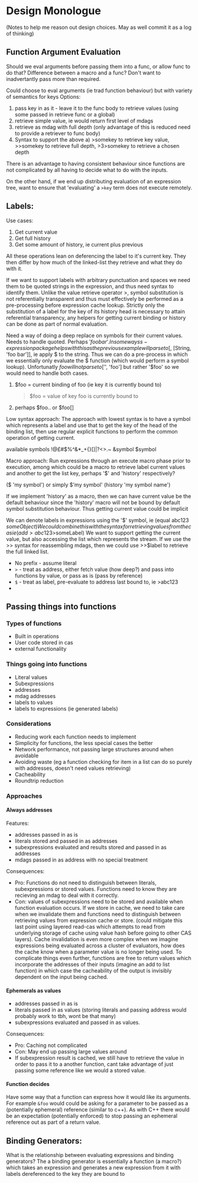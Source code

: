 # Design Monologue
(Notes to help me reason out design choices. May as well commit it as a log of thinking)

## Function Argument Evaluation
Should we eval arguments before passing them into a func, or allow func to do that? Difference between a macro and a func?
Don't want to inadvertantly pass more than required.

Could choose to eval arguments (ie trad function behaviour) but with variety of semantics for keys
Options:
1. pass key in as it - leave it to the func body to retrieve values (using some passed in retrieve func or a global)
2. retrieve simple value, ie would return first level of mdags
3. retrieve as mdag with full depth (only advantage of this is reduced need to provide a retriever to func body)
4. Syntax to support the above
a) >somekey to retrieve key value, >>somekey to retrieve full depth, >3>somekey to retrieve a chosen depth

There is an advantage to having consistent behaviour since functions are not complicated by all having to decide what to do with the inputs.

On the other hand, if we end up distributing evaluation of an expression tree, want to ensure that 'evaluating' a `>key` term does not execute remotely.

## Labels:
Use cases:
1) Get current value
2) Get full history
3) Get some amount of history, ie current plus previous

All these operations lean on deferencing the label to it's current key. They then differ by how much of the linked-list they retrieve and what they do with it.

If we want to support labels with arbitrary punctuation and spaces we need them to be quoted strings in the expression, and thus need syntax to identify them. Unlike the value retrieve operator >, symbol substitution is not referentially transparent and thus must effectively be performed as a pre-processing before expression cache lookup. Strictly only the substitution of a label for the key of its history head is necessary to attain referential transparency, any helpers for getting current binding or history can be done as part of normal evaluation.

Need a way of doing a deep replace on symbols for their current values. Needs to handle quoted. Perhaps $'foo bar'. In some ways s-expression package helps with this as the previous example will parse to [$, [String, 'foo bar']], ie apply $ to the string. Thus we can do a pre-process in which we essentially only evaluate the $ function (which would perform a symbol lookup). Unfortunatly $foo will not parse to ['$', 'foo'] but rather '$foo' so we would need to handle both cases.


1) $foo = current binding of foo (ie key it is currently bound to)
	>$foo = value of key foo is currently bound to
2) perhaps $foo.. or $foo[]

Low syntax approach:
The approach with lowest syntax is to have a symbol which represents a label and use that to get the key of the head of the binding list, then use regular explicit functions to perform the common operation of getting current.

available symbols !@£#$%^&*_+{}[]|?<>.~
&symbol
$symbol

Macro approach:
Run expressions through an execute macro phase prior to execution, among which could be a macro to retrieve label current values and another to get the list key, perhaps '$' and 'history' respectively?

($ 'my symbol') or simply $'my symbol'
(history 'my symbol name')

If we implement 'history' as a macro, then we can have current value be the default behaviour since the 'history' macro will not be bound by default symbol substitution behaviour. Thus getting current value could be implicit

We can denote labels in expressions using the '$' symbol, ie (equal abc123 $someObject)
We could combine this with the syntax for retrieving values from the cas ie (add >abc123 >$someLabel)
We want to support getting the current value, but also accessing the list which represents the stream.
If we use the >> syntax for reassembling mdags, then we could use >>$label to retrieve the full linked list.



* No prefix - assume literal
* `>` - treat as address, either fetch value (how deep?) and pass into functions by value, or pass as is (pass by reference)
* `$` - treat as label, pre-evaluate to address last bound to, ie >abc123
* 

## Passing things into functions
### Types of functions
* Built in operations
* User code stored in cas
* external functionality

### Things going into functions
* Literal values
* Subexpressions
* addresses
* mdag addresses
* labels to values
* labels to expressions (ie generated labels)

### Considerations
* Reducing work each function needs to implement
* Simplicity for functions, the less special cases the better
* Network performance, not passing large structures around when avoidable
* Avoiding waste (eg a function checking for item in a list can do so purely with addresses, doesn't need values retrieving)
* Cacheability
* Roundtrip reduction 

### Approaches
#### Always addresses
Features:
* addresses passed in as is
* literals stored and passed in as addresses
* subexpressions evaluated and results stored and passed in as addresses
* mdags passed in as address with no special treatment

Consequences:
* Pro: Functions do not need to distinguish between literals, subexpressions or stored values. Functions need to know they are recieving an mdag to deal with it correctly.
* Con: values of subexpressions need to be stored and available when function evaluation occurs. If we store in cache, we need to take care when we invalidate them and functions need to distinguish between retrieving values from expression cache or store. (could mitigate this last point using layered read-cas which attempts to read from underlying storage of cache using value hash before going to other CAS layers). Cache invalidation is even more complex when we imagine expressions being evaluated across a cluster of evaluators, how does the cache know when a parameter value is no longer being used. To complicate things even further, functions are free to return values which incorporate the addresses of their inputs (imagine an add to list function) in which case the cacheability of the output is invisibly dependent on the input being cached.

#### Ephemerals as values
* addresses passed in as is
* literals passed in as values (storing literals and passing address would probably work to tbh, wont be that many)
* subexpressions evaluated and passed in as values.

Consequences:
* Pro: Caching not complicated
* Con: May end up passing large values around
* If subexpression result is cached, we still have to retrieve the value in order to pass it to a another function, cant take advantage of just passing some reference like we would a stored value.

#### Function decides
Have some way that a function can express how it would like its arguments. For example `&foo` would could be asking for a parameter to be passed as a (potentially ephemeral) reference (similar to c++). As with C++ there would be an expectation (potentially enforced) to stop passing an ephemeral reference out as part of a return value.

## Binding Generators:
What is the relationship between evaluating expressions and binding generators?
The a binding generator is essentially a function (a macro?) which takes an expression and generates a new expression from it with labels dereferenced to the key they are bound to
